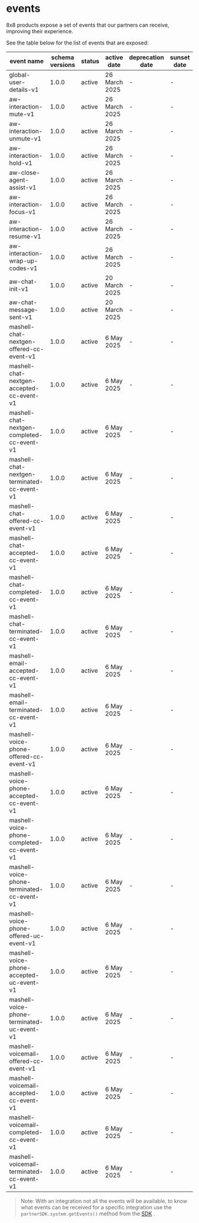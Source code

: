 # events

8x8 products expose a set of events that our partners can receive, improving their experience.

See the table below for the list of events that are exposed:

| event name | schema versions | status | active date | deprecation date | sunset date |
| --- | --- | --- | --- | --- | --- |
| global-user-details-v1 | 1.0.0 | active | 26 March 2025 | - | - |
| aw-interaction-mute-v1 | 1.0.0 | active | 26 March 2025 | - | - |
| aw-interaction-unmute-v1 | 1.0.0 | active | 26 March 2025 | - | - |
| aw-interaction-hold-v1 | 1.0.0 | active | 26 March 2025 | - | - |
| aw-close-agent-assist-v1 | 1.0.0 | active | 26 March 2025 | - | - |
| aw-interaction-focus-v1 | 1.0.0 | active | 26 March 2025 | - | - |
| aw-interaction-resume-v1 | 1.0.0 | active | 26 March 2025 | - | - |
| aw-interaction-wrap-up-codes-v1 | 1.0.0 | active | 26 March 2025 | - | - |
| aw-chat-init-v1 | 1.0.0 | active | 20 March 2025 | - | - |
| aw-chat-message-sent-v1 | 1.0.0 | active | 20 March 2025 | - | - |
| mashell-chat-nextgen-offered-cc-event-v1 | 1.0.0 | active | 6 May 2025 | - | - |
| mashell-chat-nextgen-accepted-cc-event-v1 | 1.0.0 | active | 6 May 2025 | - | - |
| mashell-chat-nextgen-completed-cc-event-v1 | 1.0.0 | active | 6 May 2025 | - | - |
| mashell-chat-nextgen-terminated-cc-event-v1 | 1.0.0 | active | 6 May 2025 | - | - |
| mashell-chat-offered-cc-event-v1 | 1.0.0 | active | 6 May 2025 | - | - |
| mashell-chat-accepted-cc-event-v1 | 1.0.0 | active | 6 May 2025 | - | - |
| mashell-chat-completed-cc-event-v1 | 1.0.0 | active | 6 May 2025 | - | - |
| mashell-chat-terminated-cc-event-v1 | 1.0.0 | active | 6 May 2025 | - | - |
| mashell-email-accepted-cc-event-v1 | 1.0.0 | active | 6 May 2025 | - | - |
| mashell-email-terminated-cc-event-v1 | 1.0.0 | active | 6 May 2025 | - | - |
| mashell-voice-phone-offered-cc-event-v1 | 1.0.0 | active | 6 May 2025 | - | - |
| mashell-voice-phone-accepted-cc-event-v1 | 1.0.0 | active | 6 May 2025 | - | - |
| mashell-voice-phone-completed-cc-event-v1 | 1.0.0 | active | 6 May 2025 | - | - |
| mashell-voice-phone-terminated-cc-event-v1 | 1.0.0 | active | 6 May 2025 | - | - |
| mashell-voice-phone-offered-uc-event-v1 | 1.0.0 | active | 6 May 2025 | - | - |
| mashell-voice-phone-accepted-uc-event-v1 | 1.0.0 | active | 6 May 2025 | - | - |
| mashell-voice-phone-terminated-uc-event-v1 | 1.0.0 | active | 6 May 2025 | - | - |
| mashell-voicemail-offered-cc-event-v1 | 1.0.0 | active | 6 May 2025 | - | - |
| mashell-voicemail-accepted-cc-event-v1 | 1.0.0 | active | 6 May 2025 | - | - |
| mashell-voicemail-completed-cc-event-v1 | 1.0.0 | active | 6 May 2025 | - | - |
| mashell-voicemail-terminated-cc-event-v1 | 1.0.0 | active | 6 May 2025 | - | - |

>
> Note: With an integration not all the events will be available, to know what events can be received for a specific integration use the `partnerSDK.system.getEvents()` method from the [SDK](https://www.npmjs.com/package/@8x8/pui-partner-comm#getevents) .
>
>
>
